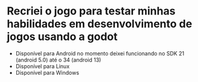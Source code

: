 # Recriei o jogo para testar minhas habilidades em desenvolvimento de jogos usando a godot
- Disponível para Android no momento deixei funcionando no SDK 21 (android 5.0) até o 34 (android 13)
- Disponível para Linux
- Disponível para Windows
